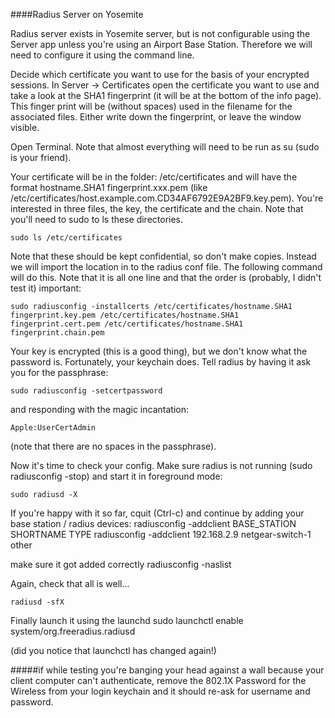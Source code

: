 ####Radius Server on Yosemite

Radius server exists in Yosemite server, but is not configurable using the Server app unless you're using an Airport Base Station. Therefore we will need to configure it using the command line.

Decide which certificate you want to use for the basis of your encrypted sessions. In Server -> Certificates open the certificate you want to use and take a look at the SHA1 fingerprint (it will be at the bottom of the info page). This finger print will be (without spaces) used in the filename for the associated files. Either write down the fingerprint, or leave the window visible.

Open Terminal. Note that almost everything will need to be run as su (sudo is your friend).

Your certificate will be in the folder: /etc/certificates and will have the format hostname.SHA1 fingerprint.xxx.pem
(like /etc/certificates/host.example.com.CD34AF6792E9A2BF9.key.pem). You're interested in three files, the key, the certificate and the chain. Note that you'll need to sudo to ls these directories.

	sudo ls /etc/certificates

Note that these should be kept confidential, so don't make copies. Instead we will import the location in to the radius conf file. The following command will do this. Note that it is all one line and that the order is (probably, I didn't test it) important:

	sudo radiusconfig -installcerts /etc/certificates/hostname.SHA1 fingerprint.key.pem /etc/certificates/hostname.SHA1 fingerprint.cert.pem /etc/certificates/hostname.SHA1 fingerprint.chain.pem

Your key is encrypted (this is a good thing), but we don't know what the password is. Fortunately, your keychain does. Tell radius by having it ask you for the passphrase:

	sudo radiusconfig -setcertpassword

and responding with the magic incantation:

	Apple:UserCertAdmin

(note that there are no spaces in the passphrase).

Now it's time to check your config. Make sure radius is not running (sudo radiusconfig -stop) and start it in foreground mode:

	sudo radiusd -X

If you're happy with it so far, cquit (Ctrl-c) and continue by adding your base station / radius devices:
radiusconfig -addclient BASE_STATION  SHORTNAME TYPE
	radiusconfig -addclient 192.168.2.9 netgear-switch-1 other

make sure it got added correctly
	radiusconfig -naslist


Again, check that all is well...

	radiusd -sfX

Finally launch it using the launchd 
	sudo launchctl enable system/org.freeradius.radiusd

(did you notice that launchctl has changed again!)

#####if while testing you're banging your head against a wall because your client computer can't authenticate,  remove the 802.1X Password for the Wireless from your login keychain and it should re-ask for username and password.

